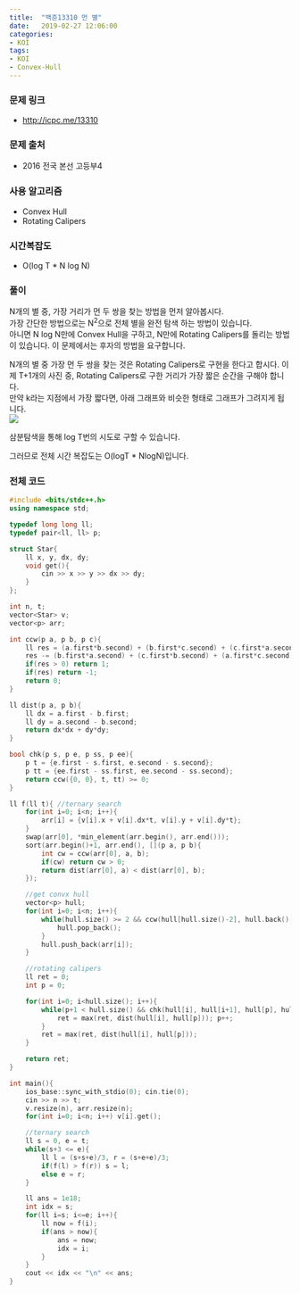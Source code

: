 ```yaml
---
title:  "백준13310 먼 별"
date:   2019-02-27 12:06:00
categories:
- KOI
tags:
- KOI
- Convex-Hull
---
```


### 문제 링크
* http://icpc.me/13310

### 문제 출처
* 2016 전국 본선 고등부4

### 사용 알고리즘
* Convex Hull
* Rotating Calipers

### 시간복잡도
* O(log T * N log N)

### 풀이
N개의 별 중, 가장 거리가 먼 두 쌍을 찾는 방법을 먼저 알아봅시다.<br>
가장 간단한 방법으로는 N<sup>2</sup>으로 전체 별을 완전 탐색 하는 방법이 있습니다.<Br>
아니면 N log N만에 Convex Hull을 구하고, N만에 Rotating Calipers를 돌리는 방법이 있습니다. 이 문제에서는 후자의 방법을 요구합니다.

N개의 별 중 가장 먼 두 쌍을 찾는 것은 Rotating Calipers로 구현을 한다고 합시다. 이제 T+1개의 사진 중, Rotating Calipers로 구한 거리가 가장 짧은 순간을 구해야 합니다.<br>
만약 k라는 지점에서 가장 짧다면, 아래 그래프와 비슷한 형태로 그래프가 그려지게 됩니다.<Br>
<img src = "https://i.imgur.com/V0jNGiN.png">

삼분탐색을 통해 log T번의 시도로 구할 수 있습니다.

그러므로 전체 시간 복잡도는 O(logT * NlogN)입니다.

### 전체 코드
```cpp
#include <bits/stdc++.h>
using namespace std;

typedef long long ll;
typedef pair<ll, ll> p;

struct Star{
	ll x, y, dx, dy;
	void get(){
		cin >> x >> y >> dx >> dy;
	}
};

int n, t;
vector<Star> v;
vector<p> arr;

int ccw(p a, p b, p c){
	ll res = (a.first*b.second) + (b.first*c.second) + (c.first*a.second);
	res -= (b.first*a.second) + (c.first*b.second) + (a.first*c.second);
	if(res > 0) return 1;
	if(res) return -1;
	return 0;
}

ll dist(p a, p b){
	ll dx = a.first - b.first;
	ll dy = a.second - b.second;
	return dx*dx + dy*dy;
}

bool chk(p s, p e, p ss, p ee){
	p t = {e.first - s.first, e.second - s.second};
	p tt = {ee.first - ss.first, ee.second - ss.second};
	return ccw({0, 0}, t, tt) >= 0;
}

ll f(ll t){ //ternary search
	for(int i=0; i<n; i++){
		arr[i] = {v[i].x + v[i].dx*t, v[i].y + v[i].dy*t};
	}
	swap(arr[0], *min_element(arr.begin(), arr.end()));
	sort(arr.begin()+1, arr.end(), [](p a, p b){
		int cw = ccw(arr[0], a, b);
		if(cw) return cw > 0;
		return dist(arr[0], a) < dist(arr[0], b);
	});

	//get convx hull
	vector<p> hull;
	for(int i=0; i<n; i++){
		while(hull.size() >= 2 && ccw(hull[hull.size()-2], hull.back(), arr[i]) <= 0){
			hull.pop_back();
		}
		hull.push_back(arr[i]);
	}

	//rotating calipers
	ll ret = 0;
	int p = 0;

	for(int i=0; i<hull.size(); i++){
		while(p+1 < hull.size() && chk(hull[i], hull[i+1], hull[p], hull[p+1])){
			ret = max(ret, dist(hull[i], hull[p])); p++;
		}
		ret = max(ret, dist(hull[i], hull[p]));
	}

	return ret;
}

int main(){
	ios_base::sync_with_stdio(0); cin.tie(0);
	cin >> n >> t;
	v.resize(n), arr.resize(n);
	for(int i=0; i<n; i++) v[i].get();

	//ternary search
	ll s = 0, e = t;
	while(s+3 <= e){
		ll l = (s+s+e)/3, r = (s+e+e)/3;
		if(f(l) > f(r)) s = l;
		else e = r;
	}

	ll ans = 1e18;
	int idx = s;
	for(ll i=s; i<=e; i++){
		ll now = f(i);
		if(ans > now){
			ans = now;
			idx = i;
		}
	}
	cout << idx << "\n" << ans;
}
```
